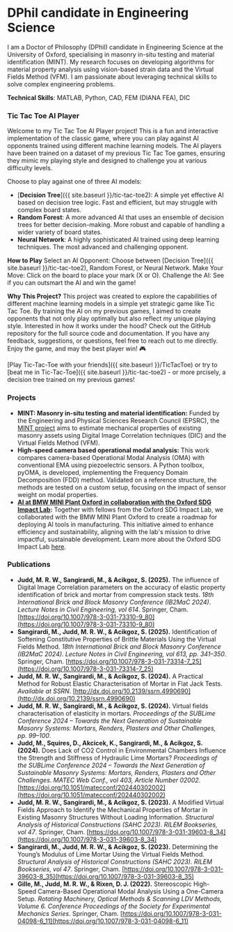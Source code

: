 # DPhil candidate in Engineering Science

I am a Doctor of Philosophy (DPhil) candidate in Engineering Science at the University of Oxford, specialising in masonry in-situ testing and material identification (MINT). My research focuses on developing algorithms for material property analysis using vision-based strain data and the Virtual Fields Method (VFM). I am passionate about leveraging technical skills to solve complex engineering problems.

**Technical Skills**: MATLAB, Python, CAD, FEM (DIANA FEA), DIC

### Tic Tac Toe AI Player
Welcome to my Tic Tac Toe AI Player project! This is a fun and interactive implementation of the classic game, where you can play against AI opponents trained using different machine learning models. The AI players have been trained on a dataset of my previous Tic Tac Toe games, ensuring they mimic my playing style and designed to challenge you at various difficulty levels.

Choose to play against one of three AI models:
- [**Decision Tree**]({{ site.baseurl }}/tic-tac-toe2): A simple yet effective AI based on decision tree logic. Fast and efficient, but may struggle with complex board states.
- **Random Forest**: A more advanced AI that uses an ensemble of decision trees for better decision-making. More robust and capable of handling a wider variety of board states.
- **Neural Network**: A highly sophisticated AI trained using deep learning techniques. The most advanced and challenging opponent.

**How to Play**
Select an AI Opponent: Choose between [Decision Tree]({{ site.baseurl }}/tic-tac-toe2), Random Forest, or Neural Network.
Make Your Move: Click on the board to place your mark (X or O).
Challenge the AI: See if you can outsmart the AI and win the game!

**Why This Project?**
This project was created to explore the capabilities of different machine learning models in a simple yet strategic game like Tic Tac Toe. By training the AI on my previous games, I aimed to create opponents that not only play optimally but also reflect my unique playing style. Interested in how it works under the hood? Check out the GitHub repository for the full source code and documentation. If you have any feedback, suggestions, or questions, feel free to reach out to me directly. Enjoy the game, and may the best player win! 🎮

[Play Tic-Tac-Toe with your friends]({{ site.baseurl }}/TicTacToe) or try to [beat me in Tic-Tac-Toe]({{ site.baseurl }}/tic-tac-toe2) - or more prcisely, a decision tree trained on my previous games!

### Projects
- **MINT: Masonry in-situ testing and material identification:** Funded by the Engineering and Physical Sciences Research Council (EPSRC), the [MINT project](https://testgow.epsrc.ukri.org/NGBOViewGrant.aspx?GrantRef=EP/V048082/1) aims to estimate mechanical properties of existing masonry assets using Digital Image Correlation techniques (DIC) and the Virtual Fields Method (VFM).
- **High-speed camera based operational modal analysis:** This work compares camera-based Operational Modal Analysis (OMA) with conventional EMA using piezoelectric sensors. A Python toolbox, pyOMA, is developed, implementing the Frequency Domain Decomposition (FDD) method. Validated on a reference structure, the methods are tested on a custom setup, focusing on the impact of sensor weight on modal properties.
- [**AI at BMW MINI Plant Oxford in collaboration with the Oxford SDG Impact Lab**](https://www.sdglab.uk/case-study/student-story-miles-judd)**:** Together with fellows from the Oxford SDG Impact Lab, we collaborated with the BMW MINI Plant Oxford to create a roadmap for deploying AI tools in manufacturing. This initiative aimed to enhance efficiency and sustainability, aligning with the lab's mission to drive impactful, sustainable development. Learn more about the Oxford SDG Impact Lab [here](https://www.sdglab.uk/).


### Publications

- **Judd, M. R. W., Sangirardi, M., & Acikgoz, S. (2025).** The influence of Digital Image Correlation parameters on the accuracy of elastic property identification of brick and mortar from compression stack tests. *18th International Brick and Block Masonry Conference (IB2MaC 2024)*. *Lecture Notes in Civil Engineering, vol 614*. Springer, Cham. [https://doi.org/10.1007/978-3-031-73310-9_80](https://doi.org/10.1007/978-3-031-73310-9_80)
- **Sangirardi, M., Judd, M. R. W., & Acikgoz, S. (2025).** Identification of Softening Constitutive Properties of Brittle Materials Using the Virtual Fields Method. *18th International Brick and Block Masonry Conference (IB2MaC 2024)*. *Lecture Notes in Civil Engineering, vol 613, pp. 341–350*. Springer, Cham. [https://doi.org/10.1007/978-3-031-73314-7_25](https://doi.org/10.1007/978-3-031-73314-7_25)
- **Judd, M. R. W., Sangirardi, M., & Acikgoz, S. (2024).** A Practical Method for Robust Elastic Characterisation of Mortar in Flat Jack Tests. *Available at SSRN*. [http://dx.doi.org/10.2139/ssrn.4990690](http://dx.doi.org/10.2139/ssrn.4990690)
- **Judd, M. R. W., Sangirardi, M., & Acikgoz, S. (2024).** Virtual fields characterisation of elasticity in mortars. *Proceedings of the SUBLime Conference 2024 – Towards the Next Generation of Sustainable Masonry Systems: Mortars, Renders, Plasters and Other Challenges, pp. 99–100*.
- **Judd, M., Squires, D., Akcicek, K., Sangirardi, M., & Acikgoz, S. (2024).** Does Lack of CO2 Control in Environmental Chambers Influence the Strength and Stiffness of Hydraulic Lime Mortars? *Proceedings of the SUBLime Conference 2024 – Towards the Next Generation of Sustainable Masonry Systems: Mortars, Renders, Plasters and Other Challenges*. *MATEC Web Conf., vol 403, Article Number 02002*. [https://doi.org/10.1051/matecconf/202440302002](https://doi.org/10.1051/matecconf/202440302002)
- **Judd, M. R. W., Sangirardi, M., & Acikgoz, S. (2023).** A Modified Virtual Fields Approach to Identify the Mechanical Properties of Mortar in Existing Masonry Structures Without Loading Information. *Structural Analysis of Historical Constructions (SAHC 2023)*. *RILEM Bookseries, vol 47*. Springer, Cham. [https://doi.org/10.1007/978-3-031-39603-8_34](https://doi.org/10.1007/978-3-031-39603-8_34)
- **Sangirardi, M., Judd, M. R. W., & Acikgoz, S. (2023).** Determining the Young’s Modulus of Lime Mortar Using the Virtual Fields Method. *Structural Analysis of Historical Constructions (SAHC 2023)*. *RILEM Bookseries, vol 47*. Springer, Cham. [https://doi.org/10.1007/978-3-031-39603-8_35](https://doi.org/10.1007/978-3-031-39603-8_35)
- **Gille, M., Judd, M. R. W., & Rixen, D. J. (2022).** Stereoscopic High-Speed Camera-Based Operational Modal Analysis Using a One-Camera Setup. *Rotating Machinery, Optical Methods & Scanning LDV Methods, Volume 6. Conference Proceedings of the Society for Experimental Mechanics Series*. Springer, Cham. [https://doi.org/10.1007/978-3-031-04098-6_11](https://doi.org/10.1007/978-3-031-04098-6_11)
